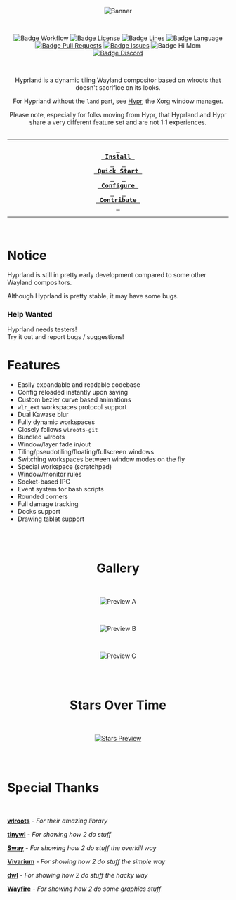 <div align = center>

![Banner]

<br>

![Badge Workflow] 
[![Badge License]][License] 
![Badge Lines] 
![Badge Language] 
[![Badge Pull Requests]][Pull Requests] 
[![Badge Issues]][Issues] 
![Badge Hi Mom]<br>
[![Badge Discord]][Discord]

<br>

Hyprland is a dynamic tiling Wayland compositor based on wlroots that doesn't sacrifice on its looks.

For Hyprland without the `land` part, see [Hypr], the Xorg window manager.

Please note, especially for folks moving from Hypr, that Hyprland and Hypr share a very different feature set and are not 1:1 experiences.
<br>
<br>

---

**[<kbd> <br> Install <br> </kbd>][Install]** 
**[<kbd> <br> Quick Start <br> </kbd>][Quick Start]** 
**[<kbd> <br> Configure <br> </kbd>][Configure]** 
**[<kbd> <br> Contribute <br> </kbd>][Contribute]**

---

<br>

</div>
 
# Notice

Hyprland is still in pretty early development compared to some other Wayland compositors.

Although Hyprland is pretty stable, it may have some bugs.

### Help Wanted

Hyprland needs testers! <br/>
Try it out and report bugs / suggestions!

# Features

- Easily expandable and readable codebase
- Config reloaded instantly upon saving
- Custom bezier curve based animations
- `wlr_ext` workspaces protocol support
- Dual Kawase blur
- Fully dynamic workspaces
- Closely follows `wlroots-git`
- Bundled wlroots
- Window/layer fade in/out
- Tiling/pseudotiling/floating/fullscreen windows
- Switching workspaces between window modes on the fly
- Special workspace (scratchpad)
- Window/monitor rules
- Socket-based IPC
- Event system for bash scripts
- Rounded corners
- Full damage tracking
- Docks support
- Drawing tablet support

<br>
<br>

<div align = center>

# Gallery

<br>

![Preview A]

<br>

![Preview B]

<br>

![Preview C]

<br>
<br>

# Stars Over Time

<br>

[![Stars Preview]][Stars]

<br>
<br>

</div>

# Special Thanks

<br>

**[wlroots]** - *For their amazing library*

**[tinywl]** - *For showing how 2 do stuff*

**[Sway]** - *For showing how 2 do stuff the overkill way*

**[Vivarium]** - *For showing how 2 do stuff the simple way*

**[dwl]** - *For showing how 2 do stuff the hacky way*

**[Wayfire]** - *For showing how 2 do some graphics stuff*


<!----------------------------------------------------------------------------->

[Configure]: https://github.com/vaxerski/Hyprland/wiki/Configuring-Hyprland
[Discord]: https://discord.gg/hQ9XvMUjjr
[Stars]: https://starchart.cc/vaxerski/Hyprland
[Hypr]: https://github.com/vaxerski/Hypr

[Pull Requests]: https://github.com/vaxerski/Hyprland/pulls
[Issues]: https://github.com/vaxerski/Hyprland/issues
[Todo]: https://github.com/vaxerski/Hyprland/projects?type=beta

[Contribute]: https://github.com/vaxerski/Hyprland/wiki/Contributing-&-Debugging
[Install]: https://github.com/vaxerski/Hyprland/wiki/Installation
[Quick Start]: https://github.com/vaxerski/Hyprland/wiki/Quick-start
[License]: LICENSE


<!----------------------------------{ Thanks }--------------------------------->

[Vivarium]: https://github.com/inclement/vivarium
[WlRoots]: https://gitlab.freedesktop.org/wlroots/wlroots
[Wayfire]: https://github.com/WayfireWM/wayfire
[TinyWl]: https://gitlab.freedesktop.org/wlroots/wlroots/-/blob/master/tinywl/tinywl.c
[Sway]: https://github.com/swaywm/sway
[DWL]: https://github.com/djpohly/dwl

<!----------------------------------{ Images }--------------------------------->

[Stars Preview]: https://starchart.cc/vaxerski/Hyprland.svg
[Preview A]: https://i.imgur.com/NbrTnZH.png
[Preview B]: https://i.imgur.com/ZA4Fa8R.png
[Preview C]: https://i.imgur.com/BpXxM8H.png
[Banner]: https://raw.githubusercontent.com/vaxerski/Hyprland/main/assets/hyprland.png


<!----------------------------------{ Badges }--------------------------------->

[Badge Workflow]: https://github.com/vaxerski/Hyprland/actions/workflows/ci.yaml/badge.svg

[Badge Discord]: https://img.shields.io/badge/Join%20the-Discord%20server-6666ff
[Badge Issues]: https://img.shields.io/github/issues/vaxerski/Hyprland
[Badge Pull Requests]: https://img.shields.io/github/issues-pr/vaxerski/Hyprland
[Badge Language]: https://img.shields.io/github/languages/top/vaxerski/Hyprland
[Badge License]: https://img.shields.io/github/license/vaxerski/Hyprland
[Badge Lines]: https://img.shields.io/tokei/lines/github/vaxerski/Hyprland
[Badge Hi Mom]: https://img.shields.io/badge/Hi-mom!-ff69b4
